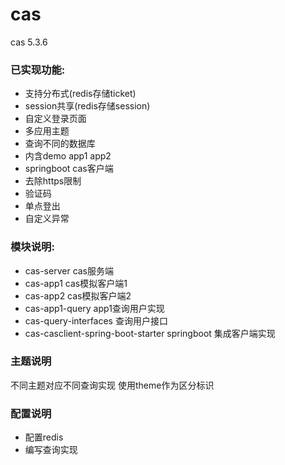 # cas
cas 5.3.6

### 已实现功能:

- 支持分布式(redis存储ticket)
- session共享(redis存储session)
- 自定义登录页面
- 多应用主题
- 查询不同的数据库
- 内含demo app1 app2
- springboot cas客户端
- 去除https限制
- 验证码
- 单点登出
- 自定义异常

### 模块说明:

- cas-server cas服务端
- cas-app1 cas模拟客户端1
- cas-app2 cas模拟客户端2
- cas-app1-query app1查询用户实现
- cas-query-interfaces 查询用户接口
- cas-casclient-spring-boot-starter springboot 集成客户端实现

### 主题说明
不同主题对应不同查询实现 使用theme作为区分标识

### 配置说明
- 配置redis
- 编写查询实现

　

